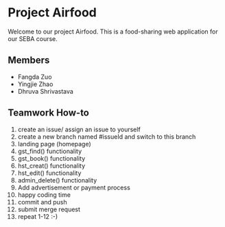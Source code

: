 # Project Airfood
Welcome to our project Airfood. This is a food-sharing web application for our SEBA course.
## Members
- Fangda Zuo
- Yingjie Zhao
- Dhruva Shrivastava

## Teamwork How-to
1. create an issue/ assign an issue to yourself
2. create a new branch named #issueId and switch to this branch
3. landing page (homepage)
4. gst_find() functionality
5. gst_book() functionality
6. hst_creat() functionality
7. hst_edit() functionality
8. admin_delete() functionality
9. Add advertisement or payment process
10. happy coding time
11. commit and push
12. submit merge request
13. repeat 1-12 :-)